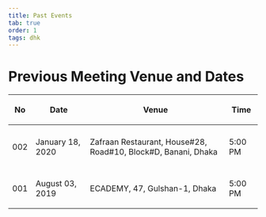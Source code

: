 ```yaml
---
title: Past Events
tab: true
order: 1
tags: dhk
---
```


# **Previous Meeting Venue and Dates**

<table>
<thead>
<tr class="header">
<th><p>No</p></th>
<th><p>Date</p></th>
<th><p>Venue</p></th>
<th><p>Time</p></th>
</tr>
</thead>
<tbody>
<tr class="odd">
<td></td>
<td></td>
<td></td>
<td></td>
</tr>
<tr class="even">
<td><p>002</p></td>
<td><p>January 18, 2020</p></td>
<td><p>Zafraan Restaurant, House#28, Road#10, Block#D, Banani, Dhaka</p></td>
<td><p>5:00 PM</p></td>
</tr>
<tr class="odd">
<td></td>
<td></td>
<td></td>
<td></td>
</tr>
<tr class="even">
<td><p>001</p></td>
<td><p>August 03, 2019</p></td>
<td><p>ECADEMY, 47, Gulshan-1, Dhaka</p></td>
<td><p>5:00 PM</p></td>
</tr>

</tbody>
</table>
